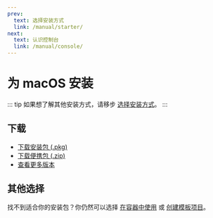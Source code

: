 ```yaml
---
prev:
  text: 选择安装方式
  link: /manual/starter/
next:
  text: 认识控制台
  link: /manual/console/
---
```


# 为 macOS 安装

::: tip
如果想了解其他安装方式，请移步 [选择安装方式](./index.md)。
:::

## 下载

- [下载安装包 (.pkg)](https://ghproxy.com/https://github.com/koishijs/koishi-desktop/releases/download/v0.8.1/koishi-desktop-osx-x64-v0.8.1.pkg)
- [下载便携包 (.zip)](https://ghproxy.com/https://github.com/koishijs/koishi-desktop/releases/download/v0.8.1/koishi-desktop-osx-x64-v0.8.1.zip)
- [查看更多版本](https://github.com/koishijs/koishi-desktop/releases)

## 其他选择

找不到适合你的安装包？你仍然可以选择 [在容器中使用](./docker.md) 或 [创建模板项目](./boilerplate.md)。
